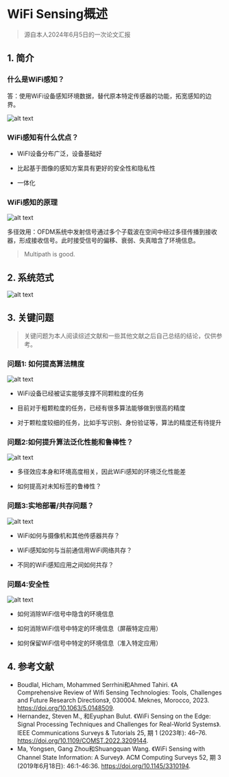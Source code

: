 # WiFi Sensing概述

> 源自本人2024年6月5日的一次论文汇报

## 1. 简介

### 什么是WiFi感知？

答：使用WiFi设备感知环境数据，替代原本特定传感器的功能，拓宽感知的边界。

![alt text](assets/概述/image.png)

### WiFi感知有什么优点？

- WiFI设备分布广泛，设备基础好
    
- 比起基于图像的感知方案具有更好的安全性和隐私性
    
- 一体化

### WiFi感知的原理

![alt text](assets/概述/image-1.png)

多径效用：OFDM系统中发射信号通过多个子载波在空间中经过多径传播到接收器，形成接收信号。此时接受信号的偏移、衰弱、失真暗含了环境信息。

> Multipath is good.

## 2. 系统范式

![alt text](assets/概述/image-2.png)

## 3. 关键问题

> 关键问题为本人阅读综述文献和一些其他文献之后自己总结的结论，仅供参考。

### 问题1: 如何提高算法精度

![alt text](assets/概述/image-3.png)

- WiFi设备已经被证实能够支撑不同颗粒度的任务
    
- 目前对于粗颗粒度的任务，已经有很多算法能够做到很高的精度
    
- 对于颗粒度较细的任务，比如手写识别、身份验证等，算法的精度还有待提升

### 问题2:如何提升算法泛化性能和鲁棒性？

![alt text](assets/概述/image-4.png)

- 多径效应本身和环境高度相关，因此WiFi感知的环境泛化性能差
    
- 如何提高对未知标签的鲁棒性？

### 问题3:实地部署/共存问题？

![alt text](assets/概述/image-5.png)

- WiFi如何与摄像机和其他传感器共存？
    
- WiFi感知如何与当前通信用WiFi网络共存？
    
- 不同的WiFi感知应用之间如何共存？

### 问题4:安全性

![alt text](assets/概述/安全性.png)

- 如何消除WiFi信号中隐含的环境信息

- 如何消除WiFi信号中特定的环境信息（屏蔽特定应用）

- 如何保留WiFi信号中特定的环境信息（准入特定应用）

## 4. 参考文献

- Boudlal, Hicham, Mohammed Serrhini和Ahmed Tahiri. 《A Comprehensive Review of Wifi Sensing Technologies: Tools, Challenges and Future Research Directions》, 030004. Meknes, Morocco, 2023. https://doi.org/10.1063/5.0148509.
- Hernandez, Steven M., 和Eyuphan Bulut. 《WiFi Sensing on the Edge: Signal Processing Techniques and Challenges for Real-World Systems》. IEEE Communications Surveys & Tutorials 25, 期 1 (2023年): 46–76. https://doi.org/10.1109/COMST.2022.3209144.
- Ma, Yongsen, Gang Zhou和Shuangquan Wang. 《WiFi Sensing with Channel State Information: A Survey》. ACM Computing Surveys 52, 期 3 (2019年6月18日): 46:1-46:36. https://doi.org/10.1145/3310194.
